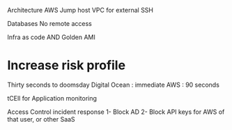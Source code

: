 Architecture AWS
	Jump host VPC for external SSH

Databases
	No remote access

Infra as code AND Golden AMI


# Increase risk profile
Thirty seconds to doomsday
	Digital Ocean : immediate
	AWS : 90 seconds

tCEll for Application monitoring

Access Control incident response
	1- Block AD
	2- Block API keys for AWS of that user, or other SaaS